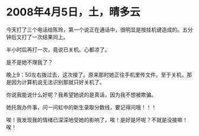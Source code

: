 # 2008年4月5日，土，晴多云

今天打了三个电话给陈玲，第一个说正在通话中，很明显是按挂机键造成的。五分钟后又打了一次结果同上。

半小时后再打一次，竟说已关机。心都凉了。

是不是她不理我了？

晚上9：50左右拨过去，这次接了。原来那时她正往手机里传文件。至于关机，那是因为计算机说无法识别那就只好关机了。

你说我能说什么好呢？我希望她说的是真话，因为我不想被欺骗。

她托我办件事，问一问虹中的新生录取分数线，要记得问哦！！！

唉！我发现我的情绪已深深地受她的影响了，唉！是好是坏呢？不就是没接嘛！唉！

